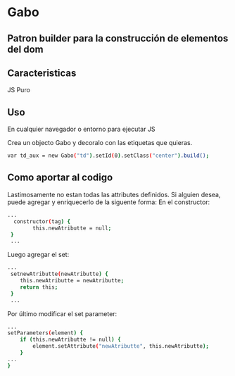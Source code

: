 # Gabo
## Patron builder para la construcción de elementos del dom



## Caracteristicas
JS Puro
## Uso

En cualquier navegador o entorno para ejecutar JS

Crea un objecto Gabo y decoralo con las etiquetas que quieras.

```sh
var td_aux = new Gabo("td").setId(0).setClass("center").build();
```

## Como aportar al codigo

Lastimosamente no estan todas las attributes definidos. Si alguien desea, puede agregar y enriquecerlo de la siguente forma:
En el constructor:
```sh
...
  constructor(tag) {
        this.newAtributte = null;
 }
 ...
```
Luego agregar el set:
```sh
...
 setnewAtributte(newAtributte) {
    this.newAtributte = newAtributte;
    return this;
 }
 ...
```

Por último modificar el set parameter:
```sh
...
setParameters(element) {
    if (this.newAtributte != null) {
        element.setAttribute("newAtributte", this.newAtributte);
    }
...          
}
```
